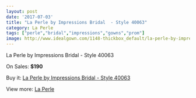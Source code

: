 ```yaml
---
layout: post
date: '2017-07-03'
title: "La Perle by Impressions Bridal  - Style 40063"
category: La Perle
tags: ["perle","bridal","impressions","gowns","prom"]
image: http://www.idealgown.com/1148-thickbox_default/la-perle-by-impressions-bridal-style-40063.jpg
---
```

La Perle by Impressions Bridal  - Style 40063

On Sales: **$190**
<a href="https://www.idealgown.com/en/la-perle/534-la-perle-by-impressions-bridal-style-40063.html"><amp-img layout="responsive" width="600" height="600" src="//www.idealgown.com/1148-thickbox_default/la-perle-by-impressions-bridal-style-40063.jpg" alt="La Perle by Impressions Bridal  - Style 40063 0" /></a>
<a href="https://www.idealgown.com/en/la-perle/534-la-perle-by-impressions-bridal-style-40063.html"><amp-img layout="responsive" width="600" height="600" src="//www.idealgown.com/1149-thickbox_default/la-perle-by-impressions-bridal-style-40063.jpg" alt="La Perle by Impressions Bridal  - Style 40063 1" /></a>

Buy it: [La Perle by Impressions Bridal  - Style 40063](https://www.idealgown.com/en/la-perle/534-la-perle-by-impressions-bridal-style-40063.html "La Perle by Impressions Bridal  - Style 40063")

View more: [La Perle](https://www.idealgown.com/en/8-la-perle "La Perle")